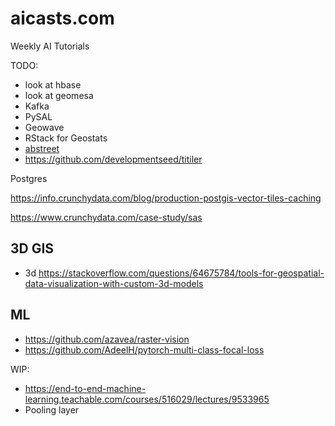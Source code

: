 # aicasts.com


Weekly AI Tutorials

TODO:

- look at hbase
- look at geomesa
- Kafka
- PySAL
- Geowave
- RStack for Geostats
- [abstreet](https://github.com/dabreegster/abstreet/#ab-street)
- https://github.com/developmentseed/titiler

Postgres

https://info.crunchydata.com/blog/production-postgis-vector-tiles-caching

https://www.crunchydata.com/case-study/sas

## 3D GIS

- 3d https://stackoverflow.com/questions/64675784/tools-for-geospatial-data-visualization-with-custom-3d-models

## ML
- https://github.com/azavea/raster-vision
- https://github.com/AdeelH/pytorch-multi-class-focal-loss

WIP:
- https://end-to-end-machine-learning.teachable.com/courses/516029/lectures/9533965
- Pooling layer
